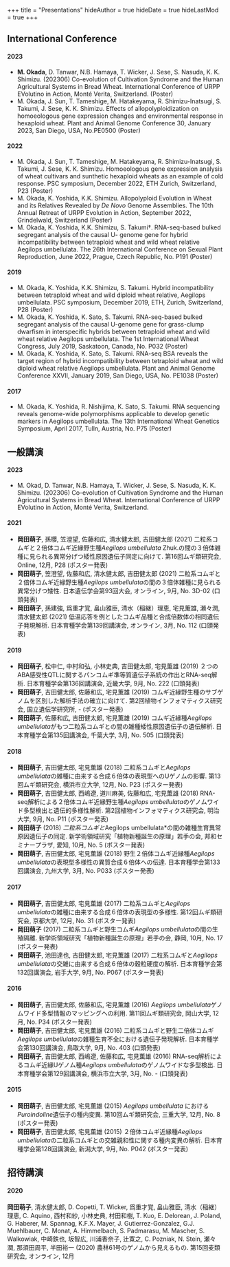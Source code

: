 +++
title = "Presentations"
hideAuthor = true
hideDate = true
hideLastMod = true
+++

## International Conference

#### 2023

- **M. Okada**, D. Tanwar, N.B. Hamaya, T. Wicker, J. Sese, S. Nasuda, K. K. Shimizu. (202306) Co-evolution of Cultivation Syndrome and the Human Agricultural Systems in Bread Wheat. International Conference of URPP EVolutino in Action, Monté Verita, Switzerland. (Poster)
- M. Okada, J. Sun, T. Tameshige, M. Hatakeyama, R. Shimizu-Inatsugi, S. Takumi, J. Sese, K. K. Shimizu. Effects of allopolyploidization on homoeologous gene expression changes and environmental response in hexaploid wheat. Plant and Animal Genome Conference 30, January 2023, San Diego, USA, No.PE0500 (Poster)  

#### 2022

- M. Okada, J. Sun, T. Tameshige, M. Hatakeyama, R. Shimizu-Inatsugi, S. Takumi, J. Sese, K. K. Shimizu. Homoeologous gene expression analysis of wheat cultivars and sunthetic hexaploid wheats as an example of cold response. PSC symposium, December 2022, ETH Zurich, Switzerland, P23 (Poster)
- M. Okada, K. Yoshida, K.K. Shimizu. Allopolyploid Evolution in Wheat and its Relatives Revealed by *De Novo* Genome Assemblies. The 10th Annual Retreat of URPP Evolution in Action, September 2022, Grindelwald, Switzerland (Poster)
- M. Okada, K. Yoshida, K.K. Shimizu, S. Takumi†. RNA-seq-based bulked segregant analysis of the causal U- genome gene for hybrid incompatibility between tetraploid wheat and wild wheat relative Aegilops umbellulata. The 26th International Conference on Sexual Plant Reproduction, June 2022, Prague, Czech Republic, No. P191 (Poster)  

#### 2019

- M. Okada, K. Yoshida, K.K. Shimizu, S. Takumi. Hybrid incompatibility between tetraploid wheat and wild diploid wheat relative, Aegilops umbellulata. PSC symposium, December 2019, ETH, Zurich, Switzerland, P28 (Poster)
- M. Okada, K. Yoshida, K. Sato, S. Takumi. RNA-seq-based bulked segregant analysis of the causal U-genome gene for grass-clump dwarfism in interspecific hybrids between tetraploid wheat and wild wheat relative Aegilops umbellulata. The 1st International Wheat Congress, July 2019, Saskatoon, Canada, No. P032 (Poster)  
- M. Okada, K. Yoshida, K. Sato, S. Takumi. RNA-seq BSA reveals the target region of hybrid incompatibility between tetraploid wheat and wild diploid wheat relative Aegilops umbellulata. Plant and Animal Genome Conference XXVII, January 2019, San Diego, USA, No. PE1038 (Poster) 

#### 2017

- M. Okada, K. Yoshida, R. Nishijima, K. Sato, S. Takumi. RNA sequencing reveals genome-wide polymorphisms applicable to develop genetic markers in Aegilops umbellulata. The 13th International Wheat Genetics Symposium, April 2017, Tulln, Austria, No. P75 (Poster)  

## 一般講演

#### 2023

- M. Okad, D. Tanwar, N.B. Hamaya, T. Wicker, J. Sese, S. Nasuda, K. K. Shimizu. (202306) Co-evolution of Cultivation Syndrome and the Human Agricultural Systems in Bread Wheat. International Conference of URPP EVolutino in Action, Monté Verita, Switzerland.

#### 2021

- **岡田萌子**, 孫櫻, 笠澄望, 佐藤和広, 清水健太郎, 吉田健太郎 (2021) 二粒系コムギと２倍体コムギ近縁野生種*Aegilops umbellulata* Zhuk.の間の３倍体雑種に見られる異常分げつ矮性原因遺伝子同定に向けて. 第16回ムギ類研究会, Online, 12月, P28 (ポスター発表)  
- **岡田萌子**, 笠澄望, 佐藤和広, 清水健太郎, 吉田健太郎 (2021) 二粒系コムギと２倍体コムギ近縁野生種*Aegilops umbellulata*の間の３倍体雑種に見られる異常分げつ矮性. 日本遺伝学会第93回大会, オンライン, 9月, No. 3D-02 (口頭発表)  
- **岡田萌子**, 孫建強, 爲重才覚, 畠山雅臣, 清水（稲継）理恵, 宅見薫雄, 瀬々潤, 清水健太郎 (2021) 低温応答を例としたコムギ品種と合成倍数体の相同遺伝子発現解析. 日本育種学会第139回講演会, オンライン, 3月, No. 112 (口頭発表)  

#### 2019

- **岡田萌子**, 松中仁, 中村和弘, 小林史典, 吉田健太郎, 宅見薫雄 (2019) ２つのABA感受性QTLに関するパンコムギ準等質遺伝子系統の作出とRNA-seq解析. 日本育種学会第136回講演会, 近畿大学, 9月, No. 222 (口頭発表)  
- **岡田萌子**, 吉田健太郎, 佐藤和広, 宅見薫雄 (2019) コムギ近縁野生種のサブゲノムを区別した解析手法の確立に向けて. 第2回植物インフォマティクス研究会, 国立遺伝学研究所, - (ポスター発表)  
- **岡田萌子**, 佐藤和広, 吉田健太郎, 宅見薫雄 (2019) コムギ近縁種*Aegilops umbellulata*がもつ二粒系コムギとの間の雑種矮性原因遺伝子の遺伝解析. 日本育種学会第135回講演会, 千葉大学, 3月, No. 505 (口頭発表)  

#### 2018

- **岡田萌子**, 吉田健太郎, 宅見薫雄 (2018) 二粒系コムギと*Aegilops umbellulata*の雑種に由来する合成６倍体の表現型へのUゲノムの影響. 第13回ムギ類研究会, 横浜市立大学, 12月, No. P23 (ポスター発表)  
- **岡田萌子**, 吉田健太郎, 西嶋遼, 道川麻美, 佐藤和広, 宅見薫雄 (2018) RNA-seq解析による２倍体コムギ近縁野生種*Aegilops umbellulata*のゲノムワイド多型検出と遺伝的多様性解析. 第2回植物インフォマティクス研究会, 明治大学, 9月, No. P11 (ポスター発表)  
- **岡田萌子** (2018) *二粒系コムギと*Aegilops umbellulata*の間の雑種生育異常原因遺伝子の同定. 新学術領域研究「植物新種誕生の原理」若手の会, 邦和セミナープラザ, 愛知, 10月, No. 5 (ポスター発表)  
- **岡田萌子**, 吉田健太郎, 宅見薫雄 (2018) 野生２倍体コムギ近縁種*Aegilops umbellulata*の表現型多様性の異質合成６倍体への伝達. 日本育種学会第133回講演会, 九州大学, 3月, No. P033 (ポスター発表)  

#### 2017

- **岡田萌子**, 吉田健太郎, 宅見薫雄 (2017) 二粒系コムギと*Aegilops umbellulata*の雑種に由来する合成６倍体の表現型の多様性. 第12回ムギ類研究会, 京都大学, 12月, No. 31 (ポスター発表)  
- **岡田萌子** (2017) 二粒系コムギと野生コムギ*Aegilops umbellulata*の間の生殖隔離. 新学術領域研究「植物新種誕生の原理」若手の会, 静岡, 10月, No. 17 (ポスター発表)  
- **岡田萌子**, 池田達也, 吉田健太郎, 宅見薫雄 (2017) 二粒系コムギと*Aegilops umbellulata*の交雑に由来する合成６倍体の穀粒硬度の解析. 日本育種学会第132回講演会, 岩手大学, 9月, No. P067 (ポスター発表)  

#### 2016

- **岡田萌子**, 吉田健太郎, 佐藤和広, 宅見薫雄 (2016) *Aegilops umbellulata*ゲノムワイド多型情報のマッピングへの利用. 第11回ムギ類研究会, 岡山大学, 12月, No. P34 (ポスター発表)  
- **岡田萌子**, 吉田健太郎, 宅見薫雄 (2016) 二粒系コムギと野生二倍体コムギ*Aegilops umbellulata*の雑種生育不全における遺伝子発現解析. 日本育種学会第130回講演会, 鳥取大学, 9月, No. 403 (口頭発表)  
- **岡田萌子**, 吉田健太郎, 西嶋遼, 佐藤和広, 宅見薫雄 (2016) RNA-seq解析によるコムギ近縁Uゲノム種*Aegilops umbellulata*のゲノムワイドな多型検出. 日本育種学会第129回講演会, 横浜市立大学, 3月, No. - (口頭発表)  

#### 2015

- **岡田萌子**, 吉田健太郎, 宅見薫雄 (2015) *Aegilops umbellulata* における*Puroindoline*遺伝子の種内変異. 第10回ムギ類研究会, 三重大学, 12月, No. 8 (ポスター発表)  
- **岡田萌子**, 吉田健太郎, 宅見薫雄 (2015) ２倍体コムギ近縁種*Aegilops umbellulata*の二粒系コムギとの交雑親和性に関する種内変異の解析. 日本育種学会第128回講演会, 新潟大学, 9月, No. P042 (ポスター発表)  

## 招待講演

#### 2020

**岡田萌子**, 清水健太郎, D. Copetti, T. Wicker, 爲重才覚, 畠山雅臣, 清水（稲継）理恵, C. Aquino, 西村和紗, 小林史典, 村田和樹, T. Kuo, E. Delorean, J. Poland, G. Haberer, M. Spannag, K.F.X. Mayer, J. Gutierrez-Gonzalez, G.J. Muehlbauer, C. Monat, A. Himmelbach, S. Padmarasu, M. Mascher, S. Walkowiak, 中崎鉄也, 坂智広, 川浦香奈子, 辻寛之, C. Pozniak, N. Stein, 瀬々潤, 那須田周平, 半田裕一 (2020) 農林61号のゲノムから見えるもの. 第15回麦類研究会, オンライン, 12月
